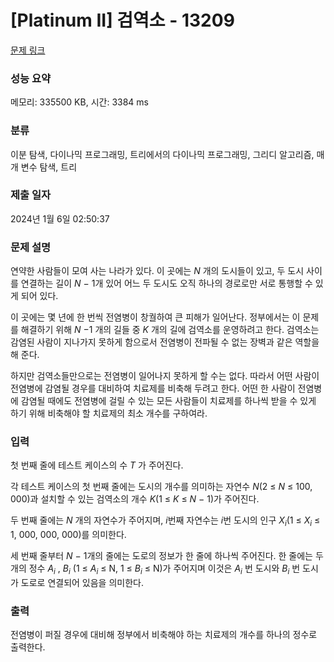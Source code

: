 # [Platinum II] 검역소 - 13209 

[문제 링크](https://www.acmicpc.net/problem/13209) 

### 성능 요약

메모리: 335500 KB, 시간: 3384 ms

### 분류

이분 탐색, 다이나믹 프로그래밍, 트리에서의 다이나믹 프로그래밍, 그리디 알고리즘, 매개 변수 탐색, 트리

### 제출 일자

2024년 1월 6일 02:50:37

### 문제 설명

<p>연약한 사람들이 모여 사는 나라가 있다. 이 곳에는 <em>N</em> 개의 도시들이 있고, 두 도시 사이를 연결하는 길이 <em>N</em> − 1개 있어 어느 두 도시도 오직 하나의 경로로만 서로 통행할 수 있게 되어 있다.</p>

<p>이 곳에는 몇 년에 한 번씩 전염병이 창궐하여 큰 피해가 일어난다. 정부에서는 이 문제를 해결하기 위해 <em>N</em> −1 개의 길들 중 <em>K</em> 개의 길에 검역소를 운영하려고 한다. 검역소는 감염된 사람이 지나가지 못하게 함으로서 전염병이 전파될 수 없는 장벽과 같은 역할을 해 준다.</p>

<p>하지만 검역소들만으로는 전염병이 일어나지 못하게 할 수는 없다. 따라서 어떤 사람이 전염병에 감염될 경우를 대비하여 치료제를 비축해 두려고 한다. 어떤 한 사람이 전염병에 감염될 때에도 전염병에 걸릴 수 있는 모든 사람들이 치료제를 하나씩 받을 수 있게 하기 위해 비축해야 할 치료제의 최소 개수를 구하여라.</p>

### 입력 

 <p>첫 번째 줄에 테스트 케이스의 수 <em>T</em> 가 주어진다.</p>

<p>각 테스트 케이스의 첫 번째 줄에는 도시의 개수를 의미하는 자연수 <em>N</em>(2 ≤ <em>N</em> ≤ 100, 000)과 설치할 수 있는 검역소의 개수 <em>K</em>(1 ≤ <em>K</em> ≤ <em>N</em> − 1)가 주어진다.</p>

<p>두 번째 줄에는 <em>N</em> 개의 자연수가 주어지며, <em>i</em>번째 자연수는 <em>i</em>번 도시의 인구 <em>X<sub>i</sub></em>(1 ≤ <em>X<sub>i</sub></em> ≤ 1, 000, 000, 000)를 의미한다.</p>

<p>세 번째 줄부터 <em>N</em> − 1개의 줄에는 도로의 정보가 한 줄에 하나씩 주어진다. 한 줄에는 두 개의 정수 <em>A<sub>i</sub></em> , <em>B<sub>i</sub></em> (1 ≤ <em>A<sub>i</sub></em> ≤ N, 1 ≤ <em>B<sub>i</sub></em> ≤ N)가 주어지며 이것은 <em>A<sub>i</sub></em> 번 도시와 <em>B<sub>i</sub></em> 번 도시가 도로로 연결되어 있음을 의미한다.</p>

### 출력 

 <p>전염병이 퍼질 경우에 대비해 정부에서 비축해야 하는 치료제의 개수를 하나의 정수로 출력한다.</p>

